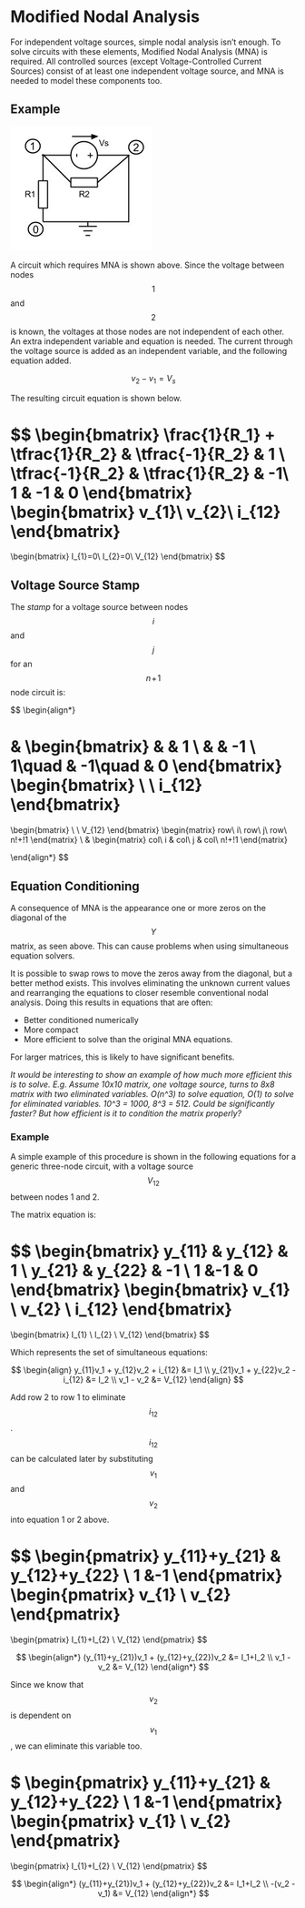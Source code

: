 # Modified Nodal Analysis

For independent voltage sources, simple nodal analysis isn’t enough. To solve circuits with these elements, Modified Nodal Analysis (MNA) is required. All controlled sources (except Voltage-Controlled Current Sources) consist of at least one independent voltage source, and MNA is needed to model these components too.

## Example

![Circuit requiring MNA](../imgs/MNA.jpg)

A circuit which requires MNA is shown above. Since the voltage between nodes $$1$$ and $$2$$ is known, the voltages at those nodes are not independent of each other. An extra independent variable and equation is needed. The current through the voltage source is added as an independent variable, and the following equation added.

$$
v_2-v_1=V_s
$$

The resulting circuit equation is shown below.

$$
\begin{bmatrix}
\frac{1}{R_1} + \tfrac{1}{R_2} & \tfrac{-1}{R_2} & 1 \\
\tfrac{-1}{R_2} & \tfrac{1}{R_2} & -1\\
1 & -1 & 0
\end{bmatrix}
\begin{bmatrix}
v_{1}\\
v_{2}\\
i_{12}
\end{bmatrix}
=
\begin{bmatrix}
I_{1}=0\\
I_{2}=0\\
V_{12}
\end{bmatrix}
$$

## Voltage Source Stamp

The *stamp* for a voltage source between nodes $$i$$ and $$j$$ for an $$n\!+\!1$$ node circuit is:

$$
\begin{align*}

&
\begin{bmatrix}
 &  & 1 \\
 &  & -1 \\
1\quad & -1\quad & 0
\end{bmatrix}
\begin{bmatrix}
 \\
 \\
i_{12}
\end{bmatrix}
=
\begin{bmatrix}
 \\
 \\
V_{12}
\end{bmatrix}
\begin{matrix}
row\ i\\
row\ j\\
row\ n\!+\!1
\end{matrix}
\\
&
\begin{matrix}
col\ i & col\ j & col\ n\!+\!1
\end{matrix}

\end{align*}
$$

## Equation Conditioning

A consequence of MNA is the appearance one or more zeros on the diagonal of the $$Y$$ matrix, as seen above. This can cause problems when using simultaneous equation solvers.

It is possible to swap rows to move the zeros away from the diagonal, but a better method exists. This involves eliminating the unknown current values and rearranging the equations to closer resemble conventional nodal analysis. Doing this results in equations that are often:

- Better conditioned numerically
- More compact
- More efficient to solve than the original MNA equations.

For larger matrices, this is likely to have significant benefits.

*It would be interesting to show an example of how much more efficient this is to solve. E.g. Assume 10x10 matrix, one voltage source, turns to 8x8 matrix with two eliminated variables. O(n^3) to solve equation, O(1) to solve for eliminated variables. 10^3 = 1000, 8^3 = 512. Could be significantly faster? But how efficient is it to condition the matrix properly?*

### Example

A simple example of this procedure is shown in the following equations for a generic three-node circuit, with a voltage source $$V_{12}$$ between nodes 1 and 2.

The matrix equation is:

$$
\begin{bmatrix}
y_{11} & y_{12} & 1 \\
y_{21} & y_{22} & -1 \\
1 &-1 & 0
\end{bmatrix}
\begin{bmatrix}
v_{1} \\
v_{2} \\
i_{12}
\end{bmatrix}
=
\begin{bmatrix}
I_{1} \\
I_{2} \\
V_{12}
\end{bmatrix}
$$

Which represents the set of simultaneous equations:

$$
\begin{align}
y_{11}v_1 + y_{12}v_2 + i_{12} &= I_1 \\ 
y_{21}v_1 + y_{22}v_2 - i_{12} &= I_2 \\ 
v_1 - v_2 &= V_{12}
\end{align}
$$

Add row 2 to row 1 to eliminate $$i_{12}$$. $$i_{12}$$ can be calculated later by substituting $$v_1$$ and $$v_2$$ into equation 1 or 2 above.

$$
\begin{pmatrix}
y_{11}+y_{21} & y_{12}+y_{22} \\
1 &-1
\end{pmatrix}
\begin{pmatrix}
v_{1} \\
v_{2}
\end{pmatrix}
=
\begin{pmatrix}
I_{1}+I_{2} \\
V_{12}
\end{pmatrix}
$$

$$
\begin{align*}
(y_{11}+y_{21})v_1 + (y_{12}+y_{22})v_2 &= I_1+I_2 \\
v_1 - v_2 &= V_{12}
\end{align*}
$$

Since we know that $$v_2$$ is dependent on $$v_1$$, we can eliminate this variable too.

$
\begin{pmatrix}
y_{11}+y_{21} & y_{12}+y_{22} \\
1 &-1
\end{pmatrix}
\begin{pmatrix}
v_{1} \\
v_{2}
\end{pmatrix}
=
\begin{pmatrix}
I_{1}+I_{2} \\
V_{12}
\end{pmatrix}
$$

$$
\begin{align*}
(y_{11}+y_{21})v_1 + (y_{12}+y_{22})v_2 &= I_1+I_2 \\
-(v_2 - v_1) &= V_{12}
\end{align*}
$$
